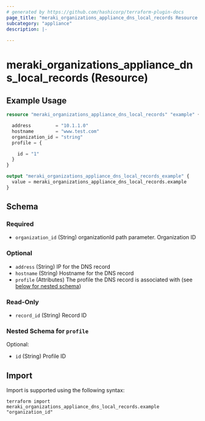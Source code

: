 ```yaml
---
# generated by https://github.com/hashicorp/terraform-plugin-docs
page_title: "meraki_organizations_appliance_dns_local_records Resource - terraform-provider-meraki"
subcategory: "appliance"
description: |-
  
---
```


# meraki_organizations_appliance_dns_local_records (Resource)



## Example Usage

```terraform
resource "meraki_organizations_appliance_dns_local_records" "example" {

  address         = "10.1.1.0"
  hostname        = "www.test.com"
  organization_id = "string"
  profile = {

    id = "1"
  }
}

output "meraki_organizations_appliance_dns_local_records_example" {
  value = meraki_organizations_appliance_dns_local_records.example
}
```

<!-- schema generated by tfplugindocs -->
## Schema

### Required

- `organization_id` (String) organizationId path parameter. Organization ID

### Optional

- `address` (String) IP for the DNS record
- `hostname` (String) Hostname for the DNS record
- `profile` (Attributes) The profile the DNS record is associated with (see [below for nested schema](#nestedatt--profile))

### Read-Only

- `record_id` (String) Record ID

<a id="nestedatt--profile"></a>
### Nested Schema for `profile`

Optional:

- `id` (String) Profile ID

## Import

Import is supported using the following syntax:

```shell
terraform import meraki_organizations_appliance_dns_local_records.example "organization_id"
```

